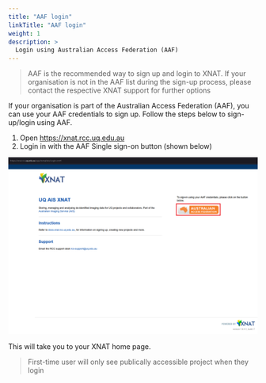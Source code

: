 ```yaml
---
title: "AAF login"
linkTitle: "AAF login"
weight: 1
description: >
  Login using Australian Access Federation (AAF)
---
```


> AAF is the recommended way to sign up and login to XNAT. If your organisation is not in the AAF list during the sign-up process, please contact the respective XNAT support for further options

If your organisation is part of the Australian Access Federation (AAF), you can use your AAF credentials to sign up. Follow the steps below to sign-up/login using AAF. 

1.	Open https://xnat.rcc.uq.edu.au
2.	Login in with the AAF Single sign-on button (shown below)

![text](/docs/user-guides/login-to-xnat/xnat-aaf-login-page.png)


This will take you to your XNAT home page. 

> First-time user will only see publically accessible project when they login
